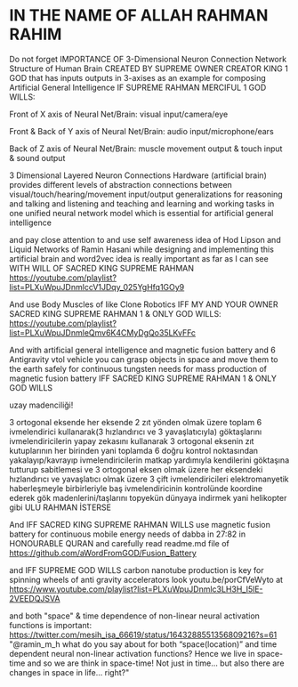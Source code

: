 # IN THE NAME OF ALLAH RAHMAN RAHIM

Do not forget IMPORTANCE OF 3-Dimensional Neuron Connection Network Structure of Human Brain CREATED BY SUPREME OWNER CREATOR KING 1 GOD that has inputs outputs in 3-axises as an example for composing Artificial General Intelligence IF SUPREME RAHMAN MERCIFUL 1 GOD WILLS:

Front of X axis of Neural Net/Brain: visual input/camera/eye

Front & Back of Y axis of Neural Net/Brain: audio input/microphone/ears

Back of Z axis of Neural Net/Brain: muscle movement output & touch input & sound output

3 Dimensional Layered Neuron Connections Hardware (artificial brain) provides different levels of abstraction connections between visual/touch/hearing/movement input/output generalizations for reasoning and talking and listening and teaching and learning and working tasks in one unified neural network model which is essential for artificial general intelligence

and pay close attention to and use self awareness idea of Hod Lipson and Liquid Networks of Ramin Hasani while designing and implementing this artificial brain and word2vec idea is really important as far as I can see WITH WILL OF SACRED KING SUPREME RAHMAN https://youtube.com/playlist?list=PLXuWpuJDnmlccV1JDqy_025YgHfq1GOy9

And use Body Muscles of like Clone Robotics IFF MY AND YOUR OWNER SACRED KING SUPREME RAHMAN 1 & ONLY GOD WILLS: https://youtube.com/playlist?list=PLXuWpuJDnmleQmv6K4CMyDgQo35LKvFFc

And with artificial general intelligence and magnetic fusion battery and 6 Antigravity vtol vehicle you can grasp objects in space and move them to the earth safely for continuous tungsten needs for mass production of magnetic fusion battery IFF SACRED KING SUPREME RAHMAN 1 & ONLY GOD WILLS

uzay madenciliği!

3 ortogonal eksende her eksende 2 zıt yönden olmak üzere toplam 6 ivmelendirici kullanarak(3 hızlandırıcı ve 3 yavaşlatıcıyla) göktaşlarını ivmelendiricilerin yapay zekasını kullanarak 3 ortogonal eksenin zıt kutuplarının her birinden yani toplamda 6 doğru kontrol noktasından yakalayıp/kavrayıp ivmelendiricilerin matkap yardımıyla kendilerini göktaşına tutturup sabitlemesi ve 3 ortogonal eksen olmak üzere her eksendeki hızlandırıcı ve yavaşlatıcı olmak üzere 3 çift ivmelendiricileri elektromanyetik haberleşmeyle birbirleriyle baş ivmelendiricinin kontrolünde koordine ederek gök madenlerini/taşlarını topyekün dünyaya indirmek yani helikopter gibi ULU RAHMAN İSTERSE

And IFF SACRED KING SUPREME RAHMAN WILLS use magnetic fusion battery for continuous mobile energy needs of dabba in 27:82 in HONOURABLE QURAN and carefully read readme.md file of https://github.com/aWordFromGOD/Fusion_Battery

and IFF SUPREME GOD WILLS carbon nanotube production is key for spinning wheels of anti gravity accelerators look youtu.be/porCfVeWyto at https://www.youtube.com/playlist?list=PLXuWpuJDnmlc3LH3H_I5lE-2VEEDQJSVA

and both "space" & time dependence of non-linear neural activation functions is important: https://twitter.com/mesih_isa_66619/status/1643288551356809216?s=61
"@ramin_m_h what do you say about for both “space(location)” and time dependent neural non-linear activation functions? Hence we live in space-time and so we are think in space-time! Not just in time… but also there are changes in space in life… right?"

